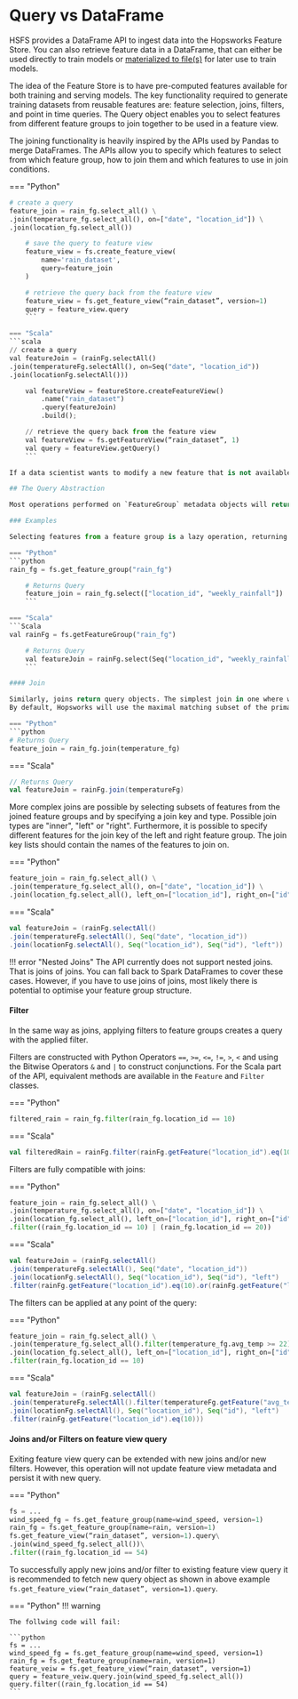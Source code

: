# Query vs DataFrame

HSFS provides a DataFrame API to ingest data into the Hopsworks Feature Store. You can also retrieve feature data in a DataFrame, that can either be used directly to train models or [materialized to file(s)](./training-data.md) for later use to train models.

The idea of the Feature Store is to have pre-computed features available for both training and serving models. The key functionality required to generate training datasets from reusable features are: feature selection, joins, filters, and point in time queries. The Query object enables you to select features from different feature groups to join together to be used in a feature view.

The joining functionality is heavily inspired by the APIs used by Pandas to merge DataFrames. The APIs allow you to specify which features to select from which feature group, how to join them and which features to use in join conditions.

=== "Python"
```python
# create a query
feature_join = rain_fg.select_all() \
.join(temperature_fg.select_all(), on=["date", "location_id"]) \
.join(location_fg.select_all())

    # save the query to feature view
    feature_view = fs.create_feature_view(
        name='rain_dataset',
        query=feature_join
    )

    # retrieve the query back from the feature view
    feature_view = fs.get_feature_view(“rain_dataset”, version=1)
    query = feature_view.query
    ```

=== "Scala"
```scala
// create a query
val featureJoin = (rainFg.selectAll()
.join(temperatureFg.selectAll(), on=Seq("date", "location_id"))
.join(locationFg.selectAll()))

    val featureView = featureStore.createFeatureView()
        .name("rain_dataset")
        .query(featureJoin)
        .build();

    // retrieve the query back from the feature view
    val featureView = fs.getFeatureView(“rain_dataset”, 1)
    val query = featureView.getQuery()
    ```

If a data scientist wants to modify a new feature that is not available in the feature store, she can write code to compute the new feature (using existing features or external data) and ingest the new feature values into the feature store. If the new feature is based solely on existing feature values in the Feature Store, we call it a derived feature. The same HSFS APIs can be used to compute derived features as well as features using external data sources.

## The Query Abstraction

Most operations performed on `FeatureGroup` metadata objects will return a `Query` with the applied operation.

### Examples

Selecting features from a feature group is a lazy operation, returning a query with the selected features only:

=== "Python"
```python
rain_fg = fs.get_feature_group("rain_fg")

    # Returns Query
    feature_join = rain_fg.select(["location_id", "weekly_rainfall"])
    ```

=== "Scala"
```Scala
val rainFg = fs.getFeatureGroup("rain_fg")

    # Returns Query
    val featureJoin = rainFg.select(Seq("location_id", "weekly_rainfall"))
    ```

#### Join

Similarly, joins return query objects. The simplest join in one where we join all of the features together from two different feature groups without specifying a join key - `HSFS` will infer the join key as a common primary key between the two feature groups.
By default, Hopsworks will use the maximal matching subset of the primary keys of the two feature groups as joining key(s), if not specified otherwise.

=== "Python"
```python
# Returns Query
feature_join = rain_fg.join(temperature_fg)
```

=== "Scala"
```Scala
// Returns Query
val featureJoin = rainFg.join(temperatureFg)
```
More complex joins are possible by selecting subsets of features from the joined feature groups and by specifying a join key and type.
Possible join types are "inner", "left" or "right". Furthermore, it is possible to specify different features for the join key of the left and right feature group.
The join key lists should contain the names of the features to join on.

=== "Python"
```python
feature_join = rain_fg.select_all() \
.join(temperature_fg.select_all(), on=["date", "location_id"]) \
.join(location_fg.select_all(), left_on=["location_id"], right_on=["id"], how="left")
```

=== "Scala"
```scala
val featureJoin = (rainFg.selectAll()
.join(temperatureFg.selectAll(), Seq("date", "location_id"))
.join(locationFg.selectAll(), Seq("location_id"), Seq("id"), "left"))
```

!!! error "Nested Joins"
The API currently does not support nested joins. That is joins of joins.
You can fall back to Spark DataFrames to cover these cases. However, if you have to use joins of joins, most likely there is potential to optimise your feature group structure.

#### Filter

In the same way as joins, applying filters to feature groups creates a query with the applied filter.

Filters are constructed with Python Operators `==`, `>=`, `<=`, `!=`, `>`, `<` and using the Bitwise Operators `&` and `|` to construct conjunctions.
For the Scala part of the API, equivalent methods are available in the `Feature` and `Filter` classes.

=== "Python"
```python
filtered_rain = rain_fg.filter(rain_fg.location_id == 10)
```

=== "Scala"
```scala
val filteredRain = rainFg.filter(rainFg.getFeature("location_id").eq(10))
```

Filters are fully compatible with joins:

=== "Python"
```python
feature_join = rain_fg.select_all() \
.join(temperature_fg.select_all(), on=["date", "location_id"]) \
.join(location_fg.select_all(), left_on=["location_id"], right_on=["id"], how="left") \
.filter((rain_fg.location_id == 10) | (rain_fg.location_id == 20))
```

=== "Scala"
```scala
val featureJoin = (rainFg.selectAll()
.join(temperatureFg.selectAll(), Seq("date", "location_id"))
.join(locationFg.selectAll(), Seq("location_id"), Seq("id"), "left")
.filter(rainFg.getFeature("location_id").eq(10).or(rainFg.getFeature("location_id").eq(20))))
```

The filters can be applied at any point of the query:

=== "Python"
```python
feature_join = rain_fg.select_all() \
.join(temperature_fg.select_all().filter(temperature_fg.avg_temp >= 22), on=["date", "location_id"]) \
.join(location_fg.select_all(), left_on=["location_id"], right_on=["id"], how="left") \
.filter(rain_fg.location_id == 10)
```

=== "Scala"
```scala
val featureJoin = (rainFg.selectAll()
.join(temperatureFg.selectAll().filter(temperatureFg.getFeature("avg_temp").ge(22)), Seq("date", "location_id"))
.join(locationFg.selectAll(), Seq("location_id"), Seq("id"), "left")
.filter(rainFg.getFeature("location_id").eq(10)))
```

#### Joins and/or Filters on feature view query

Exiting feature view query can be extended with new joins and/or new filters. However, this operation
will not update feature view metadata and persist it with new query.

=== "Python"
```python
fs = ...
wind_speed_fg = fs.get_feature_group(name=wind_speed, version=1)
rain_fg = fs.get_feature_group(name=rain, version=1)
fs.get_feature_view(“rain_dataset”, version=1).query\
.join(wind_speed_fg.select_all())\
.filter((rain_fg.location_id == 54)
```

To successfully apply new joins and/or filter to existing feature view query it is recommended to
fetch new query object as shown in above example `fs.get_feature_view(“rain_dataset”, version=1).query`.

=== "Python"
!!! warning

    The follwing code will fail: 

    ```python
    fs = ...
    wind_speed_fg = fs.get_feature_group(name=wind_speed, version=1)
    rain_fg = fs.get_feature_group(name=rain, version=1)
    feature_veiw = fs.get_feature_view(“rain_dataset”, version=1)
    query = feature_veiw.query.join(wind_speed_fg.select_all())
    query.filter((rain_fg.location_id == 54)
    ```
